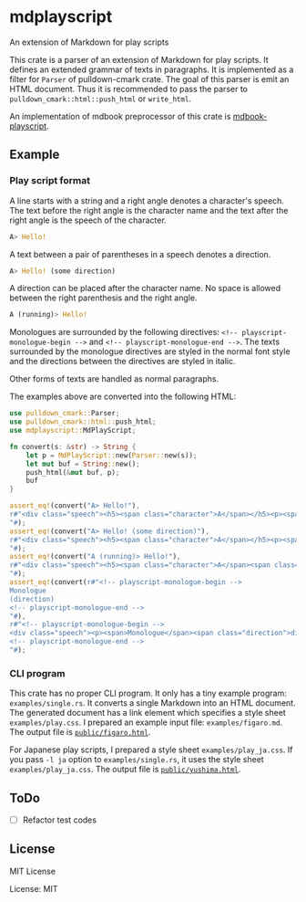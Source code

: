 # mdplayscript

An extension of Markdown for play scripts

This crate is a parser of an extension of Markdown for play scripts.
It defines an extended grammar of texts in paragraphs.
It is implemented as a filter for `Parser` of pulldown-cmark crate.
The goal of this parser is emit an HTML document.
Thus it is recommended to pass the parser to `pulldown_cmark::html::push_html` or `write_html`.

An implementation of mdbook preprocessor of this crate is
[mdbook-playscript](https://github.com/ShotaroTsuji/mdbook-preprocessor).

## Example

### Play script format

A line starts with a string and a right angle denotes a character's speech.
The text before the right angle is the character name and the text after the right angle
is the speech of the character.

```rust
A> Hello!
```

A text between a pair of parentheses in a speech denotes a direction.

```rust
A> Hello! (some direction)
```

A direction can be placed after the character name.
No space is allowed between the right parenthesis and the right angle.

```rust
A (running)> Hello!
```

Monologues are surrounded by the following directives: `<!-- playscript-monologue-begin -->`
and `<!-- playscript-monologue-end -->`.
The texts surrounded by the monologue directives are styled in the normal font style and the
directions between the directives are styled in italic.

Other forms of texts are handled as normal paragraphs.

The examples above are converted into the following HTML:

```rust
use pulldown_cmark::Parser;
use pulldown_cmark::html::push_html;
use mdplayscript::MdPlayScript;

fn convert(s: &str) -> String {
    let p = MdPlayScript::new(Parser::new(s));
    let mut buf = String::new();
    push_html(&mut buf, p);
    buf
}

assert_eq!(convert("A> Hello!"),
r#"<div class="speech"><h5><span class="character">A</span></h5><p><span>Hello!</span></p></div>
"#);
assert_eq!(convert("A> Hello! (some direction)"),
r#"<div class="speech"><h5><span class="character">A</span></h5><p><span>Hello!</span><span class="direction">some direction</span></p></div>
"#);
assert_eq!(convert("A (running)> Hello!"),
r#"<div class="speech"><h5><span class="character">A</span><span class="direction">running</span></h5><p><span>Hello!</span></p></div>
"#);
assert_eq!(convert(r#"<!-- playscript-monologue-begin -->
Monologue
(direction)
<!-- playscript-monologue-end -->
"#),
r#"<!-- playscript-monologue-begin -->
<div class="speech"><p><span>Monologue</span><span class="direction">direction</span></p></div>
<!-- playscript-monologue-end -->
"#);
```

### CLI program

This crate has no proper CLI program. It only has a tiny example program: `examples/single.rs`.
It converts a single Markdown into an HTML document.
The generated document has a link element which specifies a style sheet `examples/play.css`.
I prepared an example input file: `examples/figaro.md`.
The output file is
[`public/figaro.html`](https://shotarotsuji.github.io/mdplayscript/figaro.html).

For Japanese play scripts, I prepared a style sheet `examples/play_ja.css`.
If you pass `-l ja` option to `examples/single.rs`, it uses the style sheet
`examples/play_ja.css`.
The output file is
[`public/yushima.html`](https://shotarotsuji.github.io/mdplayscript/yushima.html).

## ToDo

- [ ] Refactor test codes

## License

MIT License


License: MIT
